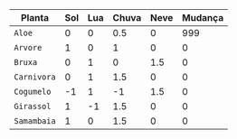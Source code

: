 | Planta | Sol | Lua | Chuva | Neve | Mudança |
|--|--|--|--|--|--|
| `Aloe` | 0 | 0 | 0.5 | 0 | 999 |
| `Arvore`| 1 | 0 | 1 | 0 | 0 |
| `Bruxa`| 0 | 1 | 0 | 1.5 | 0 |
| `Carnivora`| 0 | 1 | 1.5 | 0 | 0 |
| `Cogumelo`| -1 | 1 | -1 | 1.5 | 0 |
| `Girassol`| 1 | -1 | 1.5 | 0 | 0 |
| `Samambaia`| 1 | 0 | 1.5 | 0 | 0 |
